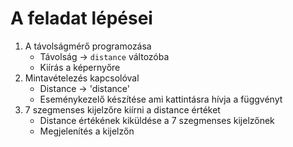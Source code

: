 # A feladat lépései

1. A távolságmérő programozása
    - Távolság -> `distance` változóba
    - Kiírás a képernyőre
2. Mintavételezés kapcsolóval
    - Distance -> 'distance'
    - Eseménykezelő készítése ami kattintásra hívja a függvényt
3.  7 szegmenses kijelzőre kiírni a distance értéket
    - Distance értékének kiküldése a 7 szegmenses kijelzőnek
    - Megjelenítés a kijelzőn

